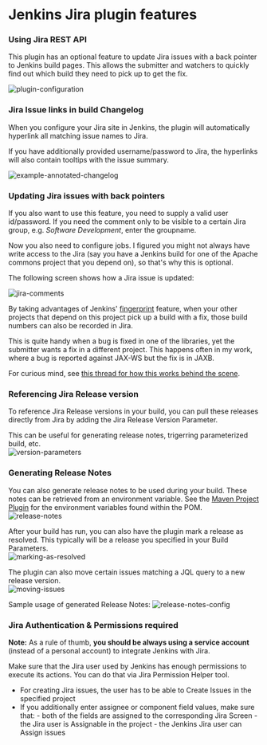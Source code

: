 # Jenkins Jira plugin features

### Using Jira REST API

This plugin has an optional feature to update Jira issues with a back pointer to Jenkins build pages. This allows the submitter and watchers to quickly find out which build they need to pick up to get the fix.

![plugin-configuration](images/Plugin_Configuration.png)

### Jira Issue links in build Changelog

When you configure your Jira site in Jenkins, the plugin will automatically hyperlink all matching issue names to Jira.

If you have additionally provided username/password to Jira, the hyperlinks will also contain tooltips with the issue summary.

![example-annotated-changelog](images/example_annotated_changelog.png)

### Updating Jira issues with back pointers

If you also want to use this feature, you need to supply a valid user id/password. If you need the comment only to be visible to a certain Jira group, e.g. _Software Development_, enter the groupname.

Now you also need to configure jobs. I figured you might not always have write access to the Jira (say you have a Jenkins build for one of the Apache commons project that you depend on), so that's why this is optional.  

The following screen shows how a Jira issue is updated:

![jira-comments](images/Jira_Comments.jpg)

By taking advantages of Jenkins' [fingerprint](https://wiki.jenkins.io/display/JENKINS/Fingerprint) feature, when your other projects that depend on this project pick up a build with a fix, those build numbers can also be recorded in Jira.

This is quite handy when a bug is fixed in one of the libraries, yet the submitter wants a fix in a different project. This happens often in my work, where a bug is reported against JAX-WS but the fix is in JAXB.

For curious mind, see [this thread for how this works behind the scene](http://jenkins.361315.n4.nabble.com/How-can-does-Hudson-Jira-integration-works-td374680.html).

### Referencing Jira Release version

To reference Jira Release versions in your build, you can pull these
releases directly from Jira by adding the Jira Release Version
Parameter.

This can be useful for generating release notes, trigerring
parameterized build, etc.  
![version-parameters](images/version_parameters.png)

### Generating Release Notes

You can also generate release notes to be used during your build. These notes can be retrieved from an environment variable. See the [Maven Project Plugin](https://wiki.jenkins.io/display/JENKINS/Maven+Project+Plugin) for
the environment variables found within the POM.  
![release-notes](images/release_notes.png)

After your build has run, you can also have the plugin mark a release as resolved. This typically will be a release you specified in your Build Parameters.  
![marking-as-resolved](images/mark_as_resolved.png)

The plugin can also move certain issues matching a JQL query to a new release version.  
![moving-issues](images/move_issues.png)

Sample usage of generated Release Notes:
![release-notes-config](images/release_notes_config.png)

### Jira Authentication & Permissions required

**Note:** As a rule of thumb, **you should be always using a service account** (instead of a personal account) to integrate Jenkins with Jira.

Make sure that the Jira user used by Jenkins has enough permissions to execute its actions. You can do that via Jira Permission Helper tool.

- For creating Jira issues, the user has to be able to Create Issues in the specified project
- If you additionally enter assignee or component field values, make sure that:
      - both of the fields are assigned to the corresponding Jira Screen
      - the Jira user is Assignable in the project
      - the Jenkins Jira user can Assign issues
